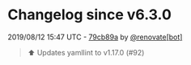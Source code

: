 # Changelog since v6.3.0

2019/08/12 15:47 UTC - [79cb89a](https://github.com/hassio-addons/addon-ssh/commit/79cb89a0907cd29968a49cd770e6f198cd56668e) by [@renovate[bot]](https://github.com/apps/renovate)
> :arrow_up: Updates yamllint to v1.17.0 (#92) 

